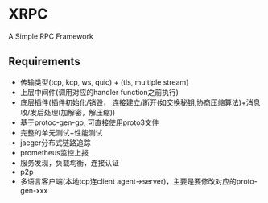 # XRPC
A Simple RPC Framework

## Requirements
- 传输类型(tcp, kcp, ws, quic) + (tls, multiple stream)
- 上层中间件(调用对应的handler function之前执行)
- 底层插件(插件初始化/销毁， 连接建立/断开(如交换秘钥,协商压缩算法)+消息收/发后处理(加解密，解压缩))
- 基于protoc-gen-go, 可直接使用proto3文件
- 完整的单元测试+性能测试
- jaeger分布式链路追踪
- prometheus监控上报
- 服务发现，负载均衡，连接认证
- p2p
- 多语言客户端(本地tcp连client agent->server)，主要是要修改对应的proto-gen-xxx
